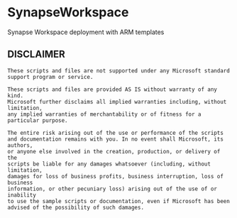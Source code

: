 # SynapseWorkspace
Synapse Workspace deployment with ARM templates

## DISCLAIMER

    These scripts and files are not supported under any Microsoft standard support program or service.

    These scripts and files are provided AS IS without warranty of any kind.
    Microsoft further disclaims all implied warranties including, without limitation,
    any implied warranties of merchantability or of fitness for a particular purpose.

    The entire risk arising out of the use or performance of the scripts
    and documentation remains with you. In no event shall Microsoft, its authors,
    or anyone else involved in the creation, production, or delivery of the
    scripts be liable for any damages whatsoever (including, without limitation,
    damages for loss of business profits, business interruption, loss of business
    information, or other pecuniary loss) arising out of the use of or inability
    to use the sample scripts or documentation, even if Microsoft has been
    advised of the possibility of such damages.
